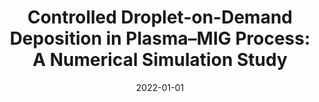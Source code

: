 ---
title: "Controlled Droplet-on-Demand Deposition in Plasma–MIG Process: A Numerical Simulation Study"
permalink: /conference/2022-controlled-droplet
excerpt: "Kapil, Angshuman and Kayarthaya, Nithin and **Sharma, Vatsalya** and Sharma, Abhay"
date: 2022-01-01
venue: "International Conference on Welding and Joining"
---